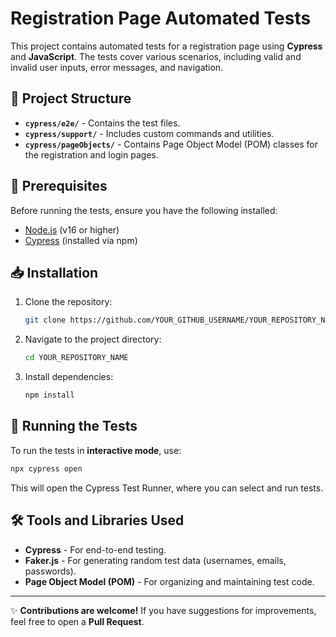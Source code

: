 # Registration Page Automated Tests 

This project contains automated tests for a registration page using **Cypress** and **JavaScript**. The tests cover various scenarios, including valid and invalid user inputs, error messages, and navigation.  

## 📁 Project Structure  

- **`cypress/e2e/`** - Contains the test files.  
- **`cypress/support/`** - Includes custom commands and utilities.  
- **`cypress/pageObjects/`** - Contains Page Object Model (POM) classes for the registration and login pages.  

## 🔧 Prerequisites  

Before running the tests, ensure you have the following installed:  

- [Node.js](https://nodejs.org/) (v16 or higher)  
- [Cypress](https://www.cypress.io/) (installed via npm)  

## 📥 Installation  

1. Clone the repository:  
   ```sh
   git clone https://github.com/YOUR_GITHUB_USERNAME/YOUR_REPOSITORY_NAME.git
   ```  
2. Navigate to the project directory:  
   ```sh
   cd YOUR_REPOSITORY_NAME
   ```  
3. Install dependencies:  
   ```sh
   npm install
   ```  

## 🚀 Running the Tests  

To run the tests in **interactive mode**, use:  
```sh
npx cypress open
```  
This will open the Cypress Test Runner, where you can select and run tests.  

 

## 🛠 Tools and Libraries Used  

- **Cypress** - For end-to-end testing.  
- **Faker.js** - For generating random test data (usernames, emails, passwords).  
- **Page Object Model (POM)** - For organizing and maintaining test code.  

---

✨ **Contributions are welcome!** If you have suggestions for improvements, feel free to open a **Pull Request**. 

